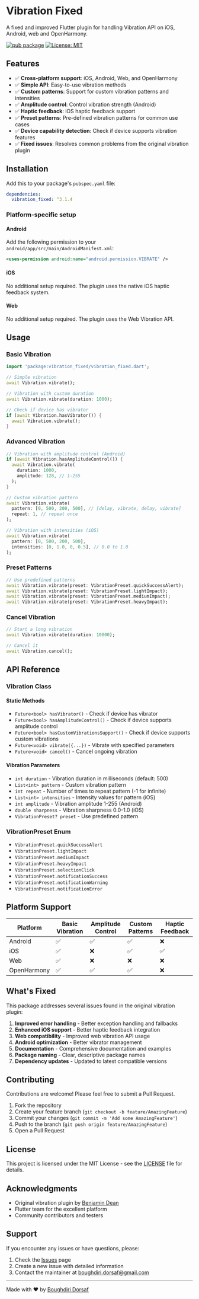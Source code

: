 # Vibration Fixed

A fixed and improved Flutter plugin for handling Vibration API on iOS, Android, web and OpenHarmony.

[![pub package](https://img.shields.io/pub/v/vibration_fixed.svg)](https://pub.dev/packages/vibration_fixed)
[![License: MIT](https://img.shields.io/badge/License-MIT-yellow.svg)](https://opensource.org/licenses/MIT)

## Features

- ✅ **Cross-platform support**: iOS, Android, Web, and OpenHarmony
- ✅ **Simple API**: Easy-to-use vibration methods
- ✅ **Custom patterns**: Support for custom vibration patterns and intensities
- ✅ **Amplitude control**: Control vibration strength (Android)
- ✅ **Haptic feedback**: iOS haptic feedback support
- ✅ **Preset patterns**: Pre-defined vibration patterns for common use cases
- ✅ **Device capability detection**: Check if device supports vibration features
- ✅ **Fixed issues**: Resolves common problems from the original vibration plugin

## Installation

Add this to your package's `pubspec.yaml` file:

```yaml
dependencies:
  vibration_fixed: ^3.1.4
```

### Platform-specific setup

#### Android

Add the following permission to your `android/app/src/main/AndroidManifest.xml`:

```xml
<uses-permission android:name="android.permission.VIBRATE" />
```

#### iOS

No additional setup required. The plugin uses the native iOS haptic feedback system.

#### Web

No additional setup required. The plugin uses the Web Vibration API.

## Usage

### Basic Vibration

```dart
import 'package:vibration_fixed/vibration_fixed.dart';

// Simple vibration
await Vibration.vibrate();

// Vibration with custom duration
await Vibration.vibrate(duration: 1000);

// Check if device has vibrator
if (await Vibration.hasVibrator()) {
  await Vibration.vibrate();
}
```

### Advanced Vibration

```dart
// Vibration with amplitude control (Android)
if (await Vibration.hasAmplitudeControl()) {
  await Vibration.vibrate(
    duration: 1000,
    amplitude: 128, // 1-255
  );
}

// Custom vibration pattern
await Vibration.vibrate(
  pattern: [0, 500, 200, 500], // [delay, vibrate, delay, vibrate]
  repeat: 1, // repeat once
);

// Vibration with intensities (iOS)
await Vibration.vibrate(
  pattern: [0, 500, 200, 500],
  intensities: [0, 1.0, 0, 0.5], // 0.0 to 1.0
);
```

### Preset Patterns

```dart
// Use predefined patterns
await Vibration.vibrate(preset: VibrationPreset.quickSuccessAlert);
await Vibration.vibrate(preset: VibrationPreset.lightImpact);
await Vibration.vibrate(preset: VibrationPreset.mediumImpact);
await Vibration.vibrate(preset: VibrationPreset.heavyImpact);
```

### Cancel Vibration

```dart
// Start a long vibration
await Vibration.vibrate(duration: 10000);

// Cancel it
await Vibration.cancel();
```

## API Reference

### Vibration Class

#### Static Methods

- `Future<bool> hasVibrator()` - Check if device has vibrator
- `Future<bool> hasAmplitudeControl()` - Check if device supports amplitude control
- `Future<bool> hasCustomVibrationsSupport()` - Check if device supports custom vibrations
- `Future<void> vibrate({...})` - Vibrate with specified parameters
- `Future<void> cancel()` - Cancel ongoing vibration

#### Vibration Parameters

- `int duration` - Vibration duration in milliseconds (default: 500)
- `List<int> pattern` - Custom vibration pattern
- `int repeat` - Number of times to repeat pattern (-1 for infinite)
- `List<int> intensities` - Intensity values for pattern (iOS)
- `int amplitude` - Vibration amplitude 1-255 (Android)
- `double sharpness` - Vibration sharpness 0.0-1.0 (iOS)
- `VibrationPreset? preset` - Use predefined pattern

### VibrationPreset Enum

- `VibrationPreset.quickSuccessAlert`
- `VibrationPreset.lightImpact`
- `VibrationPreset.mediumImpact`
- `VibrationPreset.heavyImpact`
- `VibrationPreset.selectionClick`
- `VibrationPreset.notificationSuccess`
- `VibrationPreset.notificationWarning`
- `VibrationPreset.notificationError`

## Platform Support

| Platform | Basic Vibration | Amplitude Control | Custom Patterns | Haptic Feedback |
|----------|----------------|-------------------|-----------------|-----------------|
| Android  | ✅             | ✅                | ✅              | ❌              |
| iOS      | ✅             | ❌                | ✅              | ✅              |
| Web      | ✅             | ❌                | ❌              | ❌              |
| OpenHarmony | ✅          | ✅                | ✅              | ❌              |

## What's Fixed

This package addresses several issues found in the original vibration plugin:

1. **Improved error handling** - Better exception handling and fallbacks
2. **Enhanced iOS support** - Better haptic feedback integration
3. **Web compatibility** - Improved web vibration API usage
4. **Android optimization** - Better vibrator management
5. **Documentation** - Comprehensive documentation and examples
6. **Package naming** - Clear, descriptive package names
7. **Dependency updates** - Updated to latest compatible versions

## Contributing

Contributions are welcome! Please feel free to submit a Pull Request.

1. Fork the repository
2. Create your feature branch (`git checkout -b feature/AmazingFeature`)
3. Commit your changes (`git commit -m 'Add some AmazingFeature'`)
4. Push to the branch (`git push origin feature/AmazingFeature`)
5. Open a Pull Request

## License

This project is licensed under the MIT License - see the [LICENSE](LICENSE) file for details.

## Acknowledgments

- Original vibration plugin by [Benjamin Dean](https://github.com/benjamindean/flutter_vibration)
- Flutter team for the excellent platform
- Community contributors and testers

## Support

If you encounter any issues or have questions, please:

1. Check the [Issues](https://github.com/boughdiri-dorsaf/vibration_fixed/issues) page
2. Create a new issue with detailed information
3. Contact the maintainer at boughdiri.dorsaf@gmail.com

---

Made with ❤️ by [Boughdiri Dorsaf](https://github.com/boughdiri-dorsaf)